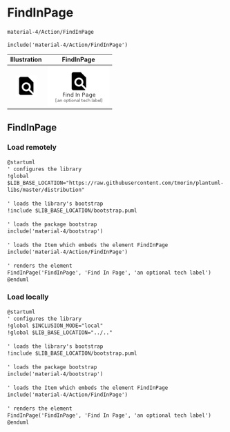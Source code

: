 # FindInPage


```text
material-4/Action/FindInPage
```

```text
include('material-4/Action/FindInPage')
```



| Illustration | FindInPage |
| :---: | :---: |
| ![illustration for Illustration](../../material-4/Action/FindInPage.png) | ![illustration for FindInPage](../../material-4/Action/FindInPage.Local.png) |




## FindInPage

### Load remotely
```plantuml
@startuml
' configures the library
!global $LIB_BASE_LOCATION="https://raw.githubusercontent.com/tmorin/plantuml-libs/master/distribution"

' loads the library's bootstrap
!include $LIB_BASE_LOCATION/bootstrap.puml

' loads the package bootstrap
include('material-4/bootstrap')

' loads the Item which embeds the element FindInPage
include('material-4/Action/FindInPage')

' renders the element
FindInPage('FindInPage', 'Find In Page', 'an optional tech label')
@enduml
```

### Load locally
```plantuml
@startuml
' configures the library
!global $INCLUSION_MODE="local"
!global $LIB_BASE_LOCATION="../.."

' loads the library's bootstrap
!include $LIB_BASE_LOCATION/bootstrap.puml

' loads the package bootstrap
include('material-4/bootstrap')

' loads the Item which embeds the element FindInPage
include('material-4/Action/FindInPage')

' renders the element
FindInPage('FindInPage', 'Find In Page', 'an optional tech label')
@enduml
```

